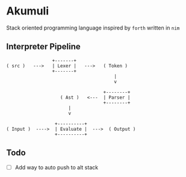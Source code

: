 # Akumuli

Stack oriented programming language inspired by `forth` written in `nim`


## Interpreter Pipeline

```
                 +-------+
( src )   --->   | Lexer |   --->   ( Token )
                 +-------+
                                        |
                                        v

                                    +--------+
                    ( Ast )   <---  | Parser |
                                    +--------+
                       |
                       v

                  +----------+
( Input )  ---->  | Evaluate |  --->  ( Output )
                  +----------+
```

## Todo

- [ ] Add way to auto push to alt stack